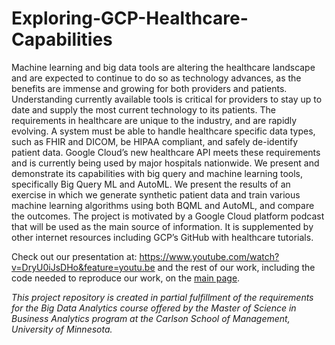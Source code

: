 # Exploring-GCP-Healthcare-Capabilities

Machine learning and big data tools are altering the healthcare landscape and are expected to continue to do so as technology advances, as the benefits are immense and growing for both providers and patients. Understanding currently available tools is critical for providers to stay up to date and supply the most current technology to its patients. The requirements in healthcare are unique to the industry, and are rapidly evolving. A system must be able to handle healthcare specific data types, such as FHIR and DICOM, be HIPAA compliant, and safely de-identify patient data. Google Cloud’s new healthcare API meets these requirements and is currently being used by major hospitals nationwide. We present and demonstrate its capabilities with big query and machine learning tools, specifically Big Query ML and AutoML. We present the results of an exercise in which we generate synthetic patient data and train various machine learning algorithms using both BQML and AutoML, and compare the outcomes. The project is motivated by a Google Cloud platform podcast that will be used as the main source of information. It is supplemented by other internet resources including GCP’s GitHub with healthcare tutorials.   

Check out our presentation at: https://www.youtube.com/watch?v=DryU0iJsDHo&feature=youtu.be and the rest of our work, including the code needed to reproduce our work, on the [main page](https://github.com/laura-cattaneo/Exploring-GCP-Healthcare-Capabilities).

_This project repository is created in partial fulfillment of the requirements for the Big Data Analytics course offered by the Master of Science in Business Analytics program at the Carlson School of Management, University of Minnesota._
